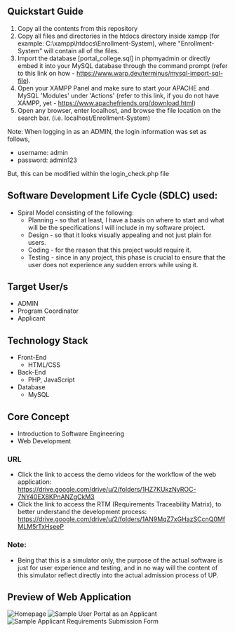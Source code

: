 ## Quickstart Guide
1. Copy all the contents from this repository
2. Copy all files and directories in the htdocs directory inside xampp (for example: C:\xampp\htdocs\Enrollment-System), where "Enrollment-System" will contain all of the files.
3. Import the database [portal_college.sql] in phpmyadmin or directly embed it into your MySQL database through the command prompt (refer to this link on how - https://www.warp.dev/terminus/mysql-import-sql-file). 
4. Open your XAMPP Panel and make sure to start your APACHE and MySQL 'Modules' under 'Actions' (refer to this link, if you do not have XAMPP, yet - https://www.apachefriends.org/download.html)
5. Open any browser, enter localhost, and browse the file location on the search bar. (i.e. localhost/Enrollment-System)

Note:
When logging in as an ADMIN, the login information was set as follows,
- username: admin 
- password: admin123

But, this can be modified within the login_check.php file

## Software Development Life Cycle (SDLC) used:
- Spiral Model consisting of the following:  
  - Planning - so that at least, I have a basis on where to start and what will be the specifications I will include in my software project. 
  - Design - so that it looks visually appealing and not just plain for users. 
  - Coding - for the reason that this project would require it. 
  - Testing - since in any project, this phase is crucial to ensure that the user does not experience any sudden errors while using it. 

## Target User/s
- ADMIN
- Program Coordinator
- Applicant

## Technology Stack
- Front-End
  - HTML/CSS
- Back-End
  - PHP, JavaScript
- Database
  - MySQL

## Core Concept
- Introduction to Software Engineering
- Web Development

### URL
- Click the link to access the demo videos for the workflow of the web application: https://drive.google.com/drive/u/2/folders/1HZ7KUkzNyROC-7NY40EX8KPnANZgCkM3
- Click the link to access the RTM (Requirements Traceability Matrix), to better understand the development process: https://drive.google.com/drive/u/2/folders/1AN9MqZ7xGHazSCcnQ0MfMLM5rTxHseeP

### Note:
- Being that this is a simulator only, the purpose of the actual software is just for user experience and testing, and in no way will the content of this simulator reflect directly into the actual admission process of UP.

## Preview of Web Application
![Homepage](https://github.com/Shojiyao12/UP-Admissions-Simulator/assets/90734662/b1693863-1b1c-4f89-bba4-33953c3beac4)
![Sample User Portal as an Applicant](https://github.com/Shojiyao12/UP-Admissions-Simulator/assets/90734662/c60b96f0-1e59-4ed2-a6fb-92b9dfe75743)
![Sample Applicant Requirements Submission Form](https://github.com/Shojiyao12/UP-Admissions-Simulator/assets/90734662/07cdd388-d492-492a-be6f-ea4cc77277ed)

